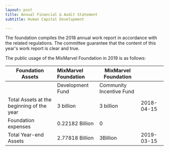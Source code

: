 ```yaml
---
layout: post
title: Annual Financial & Audit Statement
subtitle: Human Capital Development 

---
```


The foundation compiles the 2018 annual work report in accordance with the  related regulations. The committee guarantee that the content of this year's work report is clear and true.

The public usage of the MixMarvel Foundation in 2019 is as follows:

| Foundation  Assets                        |  MixMarvel Foundation|    MixMarvel Foundation  |            |  
| ----------------------------------------- | :------------------- | ------------------------ | ---------- |
|                                           | Development Fund     | Community Incentive Fund |            |
| Total Assets at the beginning of the year | 3 billion            | 3 billion                | 2018-04-15 |
| Foundation expenses                       | 0.22182 Billion      | 0                        |            |
| Total Year-end Assets                     | 2.77818 Billion      | 3Billion                 | 2019-03-15 |

